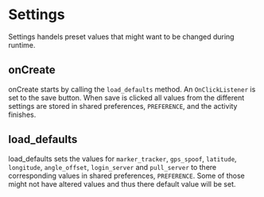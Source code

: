# Settings
Settings handels preset values that might want to be changed during runtime.

## onCreate
onCreate starts by calling the `load_defaults` method. An `OnClickListener` is
set to the save button. When save is clicked all values from the different
settings are stored in shared preferences, `PREFERENCE`, and the activity
finishes.

## load_defaults
load_defaults sets the values for `marker_tracker`, `gps_spoof`, `latitude`,
`longitude`, `angle_offset`, `login_server` and `pull_server` to there
corresponding values in shared preferences, `PREFERENCE`. Some of those might
not have altered values and thus there default value will be set.
